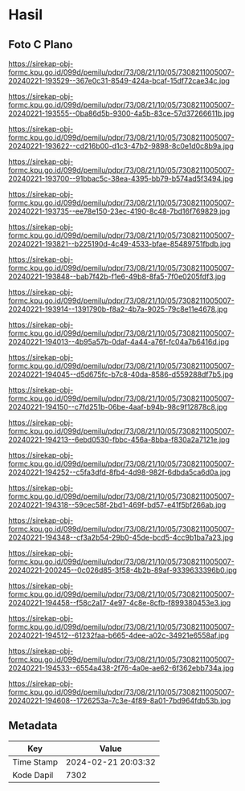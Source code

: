# Hasil

## Foto C Plano

https://sirekap-obj-formc.kpu.go.id/099d/pemilu/pdpr/73/08/21/10/05/7308211005007-20240221-193529--367e0c31-8549-424a-bcaf-15df72cae34c.jpg

https://sirekap-obj-formc.kpu.go.id/099d/pemilu/pdpr/73/08/21/10/05/7308211005007-20240221-193555--0ba86d5b-9300-4a5b-83ce-57d37266611b.jpg

https://sirekap-obj-formc.kpu.go.id/099d/pemilu/pdpr/73/08/21/10/05/7308211005007-20240221-193622--cd216b00-d1c3-47b2-9898-8c0e1d0c8b9a.jpg

https://sirekap-obj-formc.kpu.go.id/099d/pemilu/pdpr/73/08/21/10/05/7308211005007-20240221-193700--91bbac5c-38ea-4395-bb79-b574ad5f3494.jpg

https://sirekap-obj-formc.kpu.go.id/099d/pemilu/pdpr/73/08/21/10/05/7308211005007-20240221-193735--ee78e150-23ec-4190-8c48-7bd16f769829.jpg

https://sirekap-obj-formc.kpu.go.id/099d/pemilu/pdpr/73/08/21/10/05/7308211005007-20240221-193821--b225190d-4c49-4533-bfae-85489751fbdb.jpg

https://sirekap-obj-formc.kpu.go.id/099d/pemilu/pdpr/73/08/21/10/05/7308211005007-20240221-193848--bab7f42b-f1e6-49b8-8fa5-7f0e0205fdf3.jpg

https://sirekap-obj-formc.kpu.go.id/099d/pemilu/pdpr/73/08/21/10/05/7308211005007-20240221-193914--1391790b-f8a2-4b7a-9025-79c8e11e4678.jpg

https://sirekap-obj-formc.kpu.go.id/099d/pemilu/pdpr/73/08/21/10/05/7308211005007-20240221-194013--4b95a57b-0daf-4a44-a76f-fc04a7b6416d.jpg

https://sirekap-obj-formc.kpu.go.id/099d/pemilu/pdpr/73/08/21/10/05/7308211005007-20240221-194045--d5d675fc-b7c8-40da-8586-d559288df7b5.jpg

https://sirekap-obj-formc.kpu.go.id/099d/pemilu/pdpr/73/08/21/10/05/7308211005007-20240221-194150--c7fd251b-06be-4aaf-b94b-98c9f12878c8.jpg

https://sirekap-obj-formc.kpu.go.id/099d/pemilu/pdpr/73/08/21/10/05/7308211005007-20240221-194213--6ebd0530-fbbc-456a-8bba-f830a2a7121e.jpg

https://sirekap-obj-formc.kpu.go.id/099d/pemilu/pdpr/73/08/21/10/05/7308211005007-20240221-194252--c5fa3dfd-8fb4-4d98-982f-6dbda5ca6d0a.jpg

https://sirekap-obj-formc.kpu.go.id/099d/pemilu/pdpr/73/08/21/10/05/7308211005007-20240221-194318--59cec58f-2bd1-469f-bd57-e41f5bf266ab.jpg

https://sirekap-obj-formc.kpu.go.id/099d/pemilu/pdpr/73/08/21/10/05/7308211005007-20240221-194348--cf3a2b54-29b0-45de-bcd5-4cc9b1ba7a23.jpg

https://sirekap-obj-formc.kpu.go.id/099d/pemilu/pdpr/73/08/21/10/05/7308211005007-20240221-200245--0c026d85-3f58-4b2b-89af-9339633396b0.jpg

https://sirekap-obj-formc.kpu.go.id/099d/pemilu/pdpr/73/08/21/10/05/7308211005007-20240221-194458--f58c2a17-4e97-4c8e-8cfb-f899380453e3.jpg

https://sirekap-obj-formc.kpu.go.id/099d/pemilu/pdpr/73/08/21/10/05/7308211005007-20240221-194512--61232faa-b665-4dee-a02c-34921e6558af.jpg

https://sirekap-obj-formc.kpu.go.id/099d/pemilu/pdpr/73/08/21/10/05/7308211005007-20240221-194533--6554a438-2f76-4a0e-ae62-6f362ebb734a.jpg

https://sirekap-obj-formc.kpu.go.id/099d/pemilu/pdpr/73/08/21/10/05/7308211005007-20240221-194608--1726253a-7c3e-4f89-8a01-7bd964fdb53b.jpg


## Metadata

| Key        | Value               |
| ---------- | ------------------- |
| Time Stamp | 2024-02-21 20:03:32 |
| Kode Dapil | 7302                |



